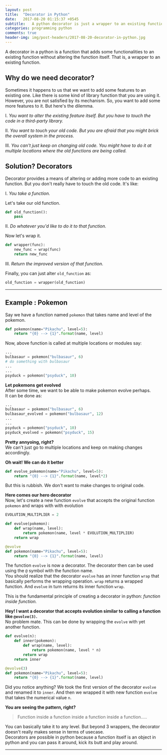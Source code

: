 ```yaml
---
layout: post
title:  "Decorator in Python"
date:   2017-08-20 01:15:37 +0545
subtitle:   A python decorator is just a wrapper to an existing function to add more functionality to it.
categories: programming python
comments: true
header-img: img/post-headers/2017-08-20-decorator-in-python.jpg
---
```


A decorator in a python is a function that adds some functionalities to an existing function without altering the function
itself. That is, a wrapper to an existing function.

## Why do we need decorator?
Sometimes it happens to us that we want to add some features to an existing one. Like there is some kind of library function that you are using it.
However, you are not satisfied by its mechanism. So, you want to add some more features to it. But here's the dilemma. 

I. *You want to alter the existing feature itself. But you have to touch the code in a third-party library.*  

II. *You want to touch your old code. But you are afraid that you might brick the overall system in the process.*

III. *You can't just keep on changing old code. You might have to do it at multiple locations where the old functions are being called.*


## Solution? Decorators
Decorator provides a means of altering or adding more code to an existing function. But you don't really have to touch the old code. 
It's like:

I. *You take a function.*

Let's take our old function.
```python
def old_function():
    pass
```

II. *Do whatever you'd like to do it to that function.*

Now let's wrap it.
```python
def wrapper(func):
    new_func = wrap(func)
    return new_func
```

III. *Return the improved version of that function.*

Finally, you can just alter `old_function` as:
```python
old_function = wrapper(old_function)
```

------

## Example : Pokemon
Say we have a function named `pokemon` that takes name and level of the pokemon.

```python
def pokemon(name="Pikachu", level=5):
    return "{0} --> {1}".format(name, level)
```

Now, above function is called at multiple locations or modules say:
```python
...
bulbasaur = pokemon("bulbasaur", 6)
# do something with bulbasaur
...
...
psyduck = pokemon("psyduck", 10)
```

**Let pokemons get evolved**  
After some time, we want to be able to make pokemon evolve perhaps.  
It can be done as:

```python
...
bulbasaur = pokemon("bulbasaur", 6)
bulbasaur_evolved = pokemon("bulbasaur", 12)
...
...
psyduck = pokemon("psyduck", 10)
psyduck_evolved = pokemon("psyduck", 15)
```

**Pretty annyoing, right?**  
We can't just go to multiple locations and keep on making changes accordingly.

**Oh wait! We can do it better**
```python
def evolve_pokemon(name="Pikachu", level=5):
    return "{0} --> {1}".format(name, level*2)
```
But this is rubbish. We don't want to make changes to original code.

**Here comes our hero decorator**  
Now, let's create a new function `evolve` that accepts the original function `pokemon` and wraps with with evolution
```python
EVOLUTION_MULTIPLIER = 2

def evolve(pokemon):
    def wrap(name, level):
        return pokemon(name, level * EVOLUTION_MULTIPLIER)
    return wrap

@evolve
def pokemon(name="Pikachu", level=5):
    return "{0} --> {1}".format(name, level)

```

The function `evolve` is now a decorator. The decorator then can be used using the `@` symbol with the function name.  
You should realize that the decorator `evolve` has an inner function `wrap` that basically performs the wrapping operation.
`wrap` returns a wrapped function. And `evolve` in turn returns its inner function `wrap`.

This is the fundamental principle of creating a decorator in python: *function inside function.*

**Hey! I want a decorator that accepts evolution similar to calling a function  like `@evolve(3)`.**  
No problem mate. This can be done by wrapping the `evolve` with yet another function.   

```python
def evolve(n):
    def inner(pokemon):
        def wrap(name, level):
            return pokemon(name, level * n)
        return wrap
    return inner

@evolve(3)
def pokemon(name="Pikachu", level=5):
    return "{0} --> {1}".format(name, level)
```

Did you notice anything? We took the first version of the decorator `evolve` and renamed it to `inner`. 
And then we wrapped it with new function `evolve` that takes the numerical value `n`.

**You are seeing the pattern, right?**  
>Function inside a function inside a function inside a function.....  

You can basically take it to any level. But beyond 3 wrappers, the decorator doesn't really makes sense in terms of usecase.  
Decorators are possible in python because a function itself is an object in python and you can pass it around, kick its butt
and play around.

------
